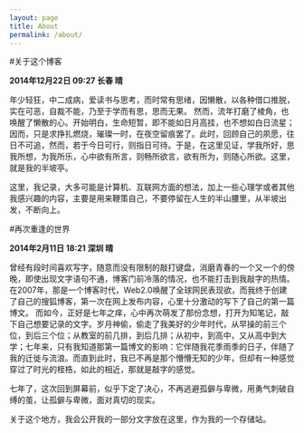 ```yaml
---
layout: page
title: About
permalink: /about/
---
```


#关于这个博客

__2014年12月22日 09:27 长春 晴__

年少轻狂，中二成病，爱读书与思考，而时常有思绪，因懒散，以各种借口推脱，实在可恶，自裁不能，乃至于学而有思，思而无果。
然而，流年打磨了棱角，也唤醒了懒散的心。开始明白，生命短暂，即不能如日月高挂，也不想如白日流星；因而，只是求挣扎燃烧，璀璨一时，在夜空留痕罢了。此时，回顾自己的夙愿，往日不可追，然而，若于今日可行，则指日可待。于是，在这里见证，学我所好，思我所想，为我所乐，心中欲有所言，则畅所欲言，欲有所为，则随心所欲。这里，就是我的半坡亭。

这里，我记录，大多可能是计算机、互联网方面的想法，加上一些心理学或者其他我感兴趣的内容，主要是用来鞭策自己，不要停留在人生的半山腰里，从半坡出发，不断向上。

#再次重逢的世界

__2014年2月11日 18:21 深圳 晴__

曾经有段时间喜欢写字，随意而没有限制的敲打键盘，消磨青春的一个又一个的傍晚，即使出现文字语句不通，博客门前冷落的情况，也不能打击到我敲字的热情。在2007年，那是一个博客时代，Web2.0唤醒了全球网民表现欲，而我终于创建了自己的搜狐博客，第一次在网上发布内容，心里十分激动的写下了自己的第一篇博文。
而如今，正好是七年之痒，心中再次萌发了那份念想，打开为知笔记，敲下自己想要记录的文字。岁月神偷，偷走了我美好的少年时代，从早操的前三个位，到后三个位；从教室的前几排，到后几排；从初中，到高中，又从高中到大学；七年来，只有我知道那第一篇博文的影响：它伴随我花季雨季的日子，伴随了我的迁徙与流浪。而直到此时，我已不再是那个懵懵无知的少年，但却有一种感觉穿过了时光的桎梏，如此的相近，那就是敲字的感觉。

七年了，这次回到屏幕前，似乎下定了决心，不再逃避孤僻与卑微，用勇气刺破自缚的茧，让孤僻与卑微，面对真切的现实。

关于这个地方，我会公开我的一部分文字放在这里，作为我的一个存储站。